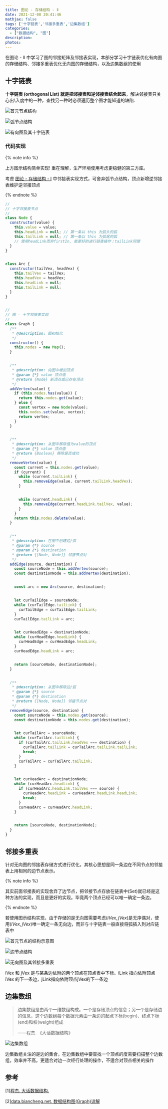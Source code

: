```yaml
---
title: 图论 - 存储结构 - Ⅱ
date: 2021-12-08 20:41:46
mathjax: false
tags: ['十字链表','邻接多重表','边集数组']
categories:
  - ["数据结构", "图"]
description:
photos:
---
```



在图论 - Ⅱ 中学习了图的邻接矩阵及邻接表实现，本部分学习十字链表优化有向图的存储结构、邻接多重表优化无向图的存储结构，以及边集数组的使用


## 十字链表


**十字链表 (orthogonal List) 就是把邻接表和逆邻接表结合起来**，解决邻接表只关心出\入度中的一种，查找另一种时必须遍历整个图才能知道的缺陷.


![首元节点结构](https://kinsiy-blog-img.oss-ap-southeast-1.aliyuncs.com/img/2-1Z10H10U6236.gif)


![弧节点结构](https://kinsiy-blog-img.oss-ap-southeast-1.aliyuncs.com/img/2-1Z10H1092b49.gif)


![有向图及其十字链表](https://kinsiy-blog-img.oss-ap-southeast-1.aliyuncs.com/img/2-1Z10H11122456.gif)

<!--more-->


### 代码实现


{% note info %}


上方图示结构简单实现! 重在理解，生产环境使用考虑更稳健的第三方库。


考虑 [图论 - 存储结构 - Ⅰ](https://kinsiy.github.io/Graph-store-1/)  中邻接表实现方式，可舍弃弧节点结构，顶点新增逆邻接表维护逆邻接顶点


{% endnote %}


```javascript
//
// 十字邻接表节点
//
class Node {
  constructor(value) {
    this.value = value;
    this.headLink = null; // 第一条以 this 为弧头的弧
    this.tailLink = null; // 第一条以 this 为弧尾的弧
    // 使用headLink而非firstIn, 能更好的进行链表操作；tailLink同理
  }
}


class Arc {
  constructor(tailVex, headVex) {
    this.tailVex = tailVex;
    this.headVex = headVex;
    this.headLink = null;
    this.tailLink = null;
  }
}


//
// 图 - 十字邻接表实现
//
class Graph {
  /**
   * @description: 图初始化
   */
  constructor() {
    this.nodes = new Map();
  }


  /**
   * @description: 向图中增加顶点
   * @param {*} value 顶点值
   * @return {Node} 新顶点或已存在顶点
   */
  addVertex(value) {
    if (this.nodes.has(value)) {
      return this.nodes.get(value);
    } else {
      const vertex = new Node(value);
      this.nodes.set(value, vertex);
      return vertex;
    }
  }


  /**
   * @description: 从图中移除值为value的顶点
   * @param {*} value 顶点值
   * @return {Boolean} 移除是否成功
   */
  removeVertex(value) {
    const current = this.nodes.get(value);
    if (current) {
      while (current.tailLink) {
        this.removeEdge(value, current.tailLink.headVex);
      }


      while (current.headLink) {
        this.removeEdge(current.headLink.tailVex, value);
      }
    }
    return this.nodes.delete(value);
  }


  /**
   * @description: 在图中创建边/弧
   * @param {*} source
   * @param {*} destination
   * @return {[Node, Node]} 邻接节点对
   */
  addEdge(source, destination) {
    const sourceNode = this.addVertex(source);
    const destinationNode = this.addVertex(destination);


    const arc = new Arc(source, destination);


    let curTailEdge = sourceNode;
    while (curTailEdge.tailLink) {
      curTailEdge = curTailEdge.tailLink;
    }
    curTailEdge.tailLink = arc;


    let curHeadEdge = destinationNode;
    while (curHeadEdge.headLink) {
      curHeadEdge = curHeadEdge.headLink;
    }
    curHeadEdge.headLink = arc;


    return [sourceNode, destinationNode];
  }


  /**
   * @description: 从图中移除边/弧
   * @param {*} source
   * @param {*} destination
   * @return {[Node, Node]} 邻接节点对
   */
  removeEdge(source, destination) {
    const sourceNode = this.nodes.get(source);
    const destinationNode = this.nodes.get(destination);


    let curTailArc = sourceNode;
    while (curTailArc.tailLink) {
      if (curTailArc.tailLink.headVex === destination) {
        curTailArc.tailLink = curTailArc.tailLink.tailLink;
        break;
      }
      curTailArc = curTailArc.tailLink;
    }


    let curHeadArc = destinationNode;
    while (curHeadArc.headLink) {
      if (curHeadArc.headLink.tailVex === source) {
        curHeadArc.headLink = curHeadArc.headLink.headLink;
        break;
      }
      curHeadArc = curHeadArc.headLink;
    }


    return [sourceNode, destinationNode];
  }
}
```


## 邻接多重表


针对无向图的邻接表存储方式进行优化，其核心思想是同一条边在不同节点的邻接表上用相同的边节点表示。


{% note info %}


其实前面邻接表的实现舍弃了边节点，把邻接节点存放在链表中(Set)就已经是这种方法的实现，而且是更好的实现。毕竟两个顶点已经可以唯一确定一条边。


{% endnote %}


若使用图示结构实现，由于存储的是无向图需要考虑$(iVex,jVex)$是无序偶对，使用$(iVex,jVex)$唯一确定一条无向边，而非与十字链表一般直接将弧插入到对应链表中


![首元节点的结构示意图](https://kinsiy-blog-img.oss-ap-southeast-1.aliyuncs.com/img/2-1Z10R04635G8.gif)


![边节点结构](https://kinsiy-blog-img.oss-ap-southeast-1.aliyuncs.com/img/2-1Z10R04A6457.gif)


![无向图及其邻接多重表](https://kinsiy-blog-img.oss-ap-southeast-1.aliyuncs.com/img/2-1Z10R04Hb26.gif)


iVex 和 jVex 是与某条边依附的两个顶点在顶点表中下标。iLink 指向依附顶点iVex 的下一条边，jLink指向依附顶点jVex的下一条边


## 边集数组


> 边集数组是由两个一维数组构成。一个是存储顶点的信息；另一个是存储边的信息，这个边数组每个数据元素由一条边的起点下标(begin)、终点下标(end)和权(weight)组成
>
> ——程杰. 《大话数据结构》


![边集数组](https://img-blog.csdnimg.cn/20200903141819409.png?x-oss-process=image/watermark,type_ZmFuZ3poZW5naGVpdGk,shadow_10,text_aHR0cHM6Ly9ibG9nLmNzZG4ubmV0L3poZW1pbmdidWhhbw==,size_16,color_FFFFFF,t_70)


边集数组关注的是边的集合，在边集数组中要查找一个顶点的度需要扫描整个边数组，效率并不高。更适合对边一次经行处理的操作，不适合对顶点相关的操作


## 参考


[1\][程杰. 大话数据结构. ](https://book.douban.com/subject/6424904/)

[2\][data.biancheng.net. 数据结构图(Graph)详解](http://data.biancheng.net/graph/)

